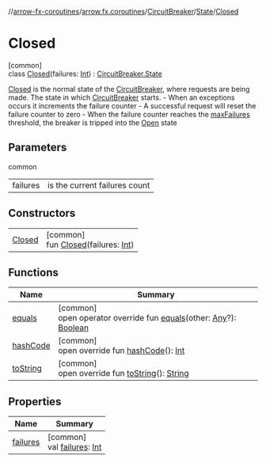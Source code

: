 //[arrow-fx-coroutines](../../../../../index.md)/[arrow.fx.coroutines](../../../index.md)/[CircuitBreaker](../../index.md)/[State](../index.md)/[Closed](index.md)

# Closed

[common]\
class [Closed](index.md)(failures: [Int](https://kotlinlang.org/api/latest/jvm/stdlib/kotlin/-int/index.html)) : [CircuitBreaker.State](../index.md)

[Closed](index.md) is the normal state of the [CircuitBreaker](../../index.md), where requests are being made. The state in which [CircuitBreaker](../../index.md) starts.     - When an exceptions occurs it increments the failure counter     - A successful request will reset the failure counter to zero     - When the failure counter reaches the [maxFailures](../../../../../../arrow-fx-coroutines/arrow.fx.coroutines/-circuit-breaker/max-failures.md) threshold, the breaker is tripped into the [Open](../-open/index.md) state

## Parameters

common

| | |
|---|---|
| failures | is the current failures count |

## Constructors

| | |
|---|---|
| [Closed](-closed.md) | [common]<br>fun [Closed](-closed.md)(failures: [Int](https://kotlinlang.org/api/latest/jvm/stdlib/kotlin/-int/index.html)) |

## Functions

| Name | Summary |
|---|---|
| [equals](equals.md) | [common]<br>open operator override fun [equals](equals.md)(other: [Any](https://kotlinlang.org/api/latest/jvm/stdlib/kotlin/-any/index.html)?): [Boolean](https://kotlinlang.org/api/latest/jvm/stdlib/kotlin/-boolean/index.html) |
| [hashCode](hash-code.md) | [common]<br>open override fun [hashCode](hash-code.md)(): [Int](https://kotlinlang.org/api/latest/jvm/stdlib/kotlin/-int/index.html) |
| [toString](to-string.md) | [common]<br>open override fun [toString](to-string.md)(): [String](https://kotlinlang.org/api/latest/jvm/stdlib/kotlin/-string/index.html) |

## Properties

| Name | Summary |
|---|---|
| [failures](failures.md) | [common]<br>val [failures](failures.md): [Int](https://kotlinlang.org/api/latest/jvm/stdlib/kotlin/-int/index.html) |
